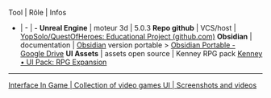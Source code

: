 Tool | Rôle | Infos
- | - | -
**Unreal Engine** | moteur 3d | 5.0.3
**Repo github** | VCS/host | [YopSolo/QuestOfHeroes: Educational Project (github.com)](https://github.com/YopSolo/QuestOfHeroes)
**Obsidian** | documentation | [Obsidian](https://obsidian.md/) version portable > [Obsidian Portable - Google Drive](https://drive.google.com/drive/folders/168X2uBwA32YPFaxKH5KrzkMiyR5XWH3g)
**UI Assets** | assets open source | Kenney RPG pack [Kenney • UI Pack: RPG Expansion](https://kenney.nl/assets/ui-pack-rpg-expansion)


---

[Interface In Game | Collection of video games UI | Screenshots and videos](https://interfaceingame.com/)


